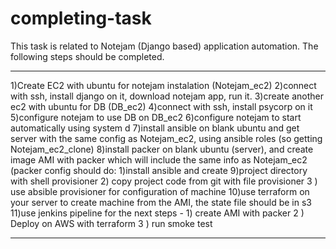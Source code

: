 # completing-task
This task is related to Notejam (Django based) application automation.
The following steps should be completed.
**************************************************************  
1)Create EC2 with ubuntu for notejam instalation (Notejam_ec2)
2)connect with ssh, install django on it, download notejam app, run it.
3)create another ec2 with ubuntu for DB (DB_ec2)
4)connect with ssh, install psycorp on it
5)configure notejam to use DB on DB_ec2
6)configure notejam to start automatically using system d
7)install ansible on blank ubuntu and get server with the same config as Notejam_ec2, using ansible roles (so getting Notejam_ec2_clone)
8)install packer on blank ubuntu (server), and create image AMI with packer which will include the same info as Notejam_ec2 (packer config should do: 1)install ansible and create 9)project directory with shell provisioner 2) copy project code from git with file provisioner 3 ) use absible provisioner for configuration of machine
10)use terraform on your server to create machine from the AMI, the state file should be in s3
11)use jenkins pipeline for the next steps - 1) create AMI with packer 2 ) Deploy on AWS with terraform 3 ) run smoke test  
**********************************************************************
